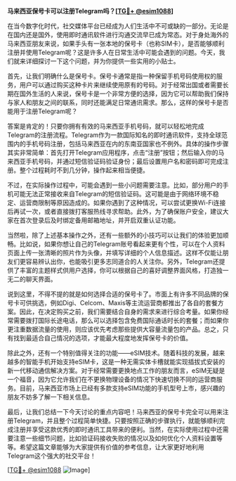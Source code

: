 **马来西亚保号卡可以注册Telegram吗？[[TG💪+ @esim1088](https://t.me/s/esim1088)]**

在当今数字化时代，社交媒体平台已经成为人们生活中不可或缺的一部分。无论是在国内还是国外，使用即时通讯软件进行沟通交流早已成为常态。对于身处海外的马来西亚朋友来说，如果手头有一张本地的保号卡（也称SIM卡），是否能够顺利注册并使用Telegram呢？这是许多人在日常生活中可能会遇到的问题。今天，我们就来详细探讨一下这个问题，并为你提供一些实用的小贴士。

首先，让我们明确什么是保号卡。保号卡通常是指一种保留手机号码使用权的服务，用户可以通过购买这种卡片来继续使用原有的号码。对于经常出国或者需要长期在国外生活的人来说，保号卡是一个非常方便的选择，因为它可以帮助我们保持与家人和朋友之间的联系，同时还能满足日常通讯需求。那么，这样的保号卡是否能用于注册Telegram呢？

答案是肯定的！只要你拥有有效的马来西亚手机号码，就可以轻松地完成Telegram的注册流程。Telegram作为一款国际知名的即时通讯软件，支持全球范围内的手机号码注册，包括马来西亚在内的东南亚国家也不例外。具体的操作步骤其实非常简单：首先打开Telegram应用程序，点击“注册”按钮；然后输入你的马来西亚手机号码，并通过短信验证码验证身份；最后设置用户名和密码即可完成注册。整个过程耗时不到几分钟，操作起来相当便捷。

不过，在实际操作过程中，可能会遇到一些小问题需要注意。比如，部分用户的手机可能无法正常接收来自Telegram的短信验证码。这可能是由于网络环境不稳定、运营商限制等原因造成的。如果你遇到了这种情况，可以尝试更换Wi-Fi连接后再试一次，或者直接拨打客服热线寻求帮助。此外，为了确保账户安全，建议大家在首次登录后及时绑定备用邮箱地址，并开启双重认证功能。

当然啦，除了上述基本操作之外，还有一些额外的小技巧可以让我们的体验更加顺畅。比如说，如果你想让自己的Telegram账号看起来更有个性，可以在个人资料页面上传一张清晰的照片作为头像，并填写详细的个人信息描述。这样不仅能让朋友们更容易辨认出你，也能吸引更多志同道合的人关注你。另外，Telegram还提供了丰富的主题样式供用户选择，你可以根据自己的喜好调整界面风格，打造独一无二的聊天界面。

说到这里，不得不提的就是如何选择合适的保号卡了。市面上有许多不同品牌的保号卡可供挑选，例如Digi、Celcom、Maxis等主流运营商都推出了各自的套餐方案。因此，在决定购买之前，我们需要结合自身的需求来进行综合考量。如果你经常需要拨打国际长途电话，那么可以选择包含免费国际通话时长的套餐；而如果你更注重数据流量的使用，则应该优先考虑那些提供大容量流量包的产品。总之，只有找到最适合自己情况的选项，才能最大程度地发挥保号卡的价值。

除此之外，还有一个特别值得关注的功能——eSIM技术。随着科技的发展，越来越多的智能手机开始支持eSIM卡，这是一种无需实体卡槽就能实现插拔式安装的新一代移动通信解决方案。对于经常需要更换地点工作的朋友而言，eSIM无疑是一个福音，因为它允许我们在不更换物理设备的情况下快速切换不同的运营商服务。目前，马来西亚市场上已经有多款支持eSIM功能的手机型号上市，感兴趣的朋友不妨多了解一下相关信息。

最后，让我们总结一下今天讨论的重点内容吧！马来西亚的保号卡完全可以用来注册Telegram，并且整个过程简单快捷。只要按照正确的步骤执行，就能够顺利完成注册并享受这款优秀的即时通讯工具带来的便利。当然，在实际使用过程中还需要注意一些细节问题，比如验证码接收失败的情况以及如何优化个人资料设置等等。希望这篇文章能够为大家提供有价值的参考信息，让大家更好地利用Telegram这个强大的社交平台！

[[TG💪+ @esim1088](https://t.me/s/esim1088) ![Image](https://i.postimg.cc/4NQfJmqS/Snipaste-2025-05-13-00-14-12.png)]